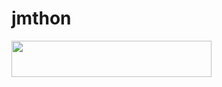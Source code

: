 # jmthon

<p align="left"><a href="https://heroku.com/deploy?template=https://github.com/JMTHON 3


<p align="left"><a href="https://heroku.com/deploy?template=https://github.com/sahdanees/roz"> <img src="https://img.shields.io/badge/Deploy%20To%20Heroku-purple?style=for-the-badge&logo=heroku" width="320" height="58.45"/></a></p>
